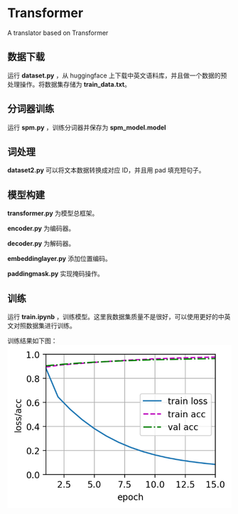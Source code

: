 # Transformer
A translator based on Transformer
## 数据下载
  运行 **dataset.py** ，从 huggingface 上下载中英文语料库，并且做一个数据的预处理操作。将数据集存储为 **train_data.txt**。

## 分词器训练
  运行 **spm.py** ，训练分词器并保存为 **spm_model.model** 

## 词处理
  **dataset2.py** 可以将文本数据转换成对应 ID，并且用 pad 填充短句子。

## 模型构建
**transformer.py** 为模型总框架。

**encoder.py** 为编码器。

**decoder.py** 为解码器。

**embeddinglayer.py** 添加位置编码。

**paddingmask.py** 实现掩码操作。

## 训练
  运行 **train.ipynb** ，训练模型。这里我数据集质量不是很好，可以使用更好的中英文对照数据集进行训练。

  训练结果如下图：
  ![curve_epoch](curve_epoch.png)
  
  

